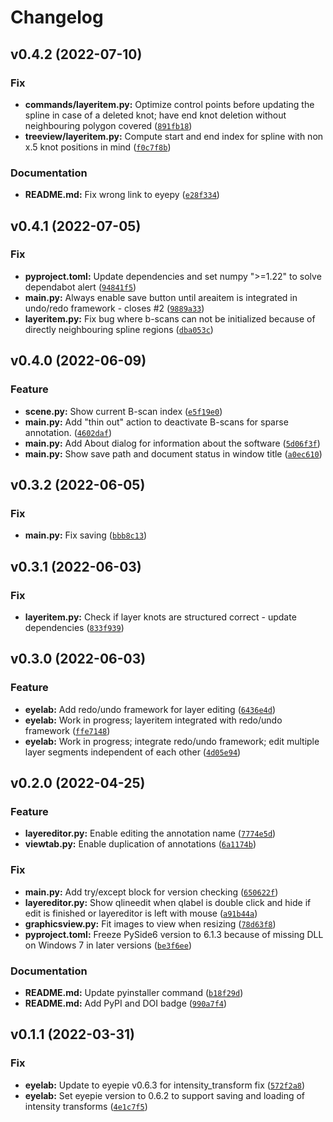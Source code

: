 # Changelog

<!--next-version-placeholder-->

## v0.4.2 (2022-07-10)
### Fix
* **commands/layeritem.py:** Optimize control points before updating the spline in case of a deleted knot; have end knot deletion without neighbouring polygon covered ([`891fb18`](https://github.com/MedVisBonn/eyelab/commit/891fb1884836893f7219a97a87e472ca147c8ffe))
* **treeview/layeritem.py:** Compute start and end index for spline with non x.5 knot positions in mind ([`f0c7f8b`](https://github.com/MedVisBonn/eyelab/commit/f0c7f8bd58128087a313ee526bf3b1d12a54f10c))

### Documentation
* **README.md:** Fix wrong link to eyepy ([`e28f334`](https://github.com/MedVisBonn/eyelab/commit/e28f33424bf75b11ec5b7b9ac83e93ac8ded0d7b))

## v0.4.1 (2022-07-05)
### Fix
* **pyproject.toml:** Update dependencies and set numpy ">=1.22" to solve dependabot alert ([`94841f5`](https://github.com/MedVisBonn/eyelab/commit/94841f555aab4c237e5ebc94d8f999ef4dcf6e64))
* **main.py:** Always enable save button until areaitem is integrated in undo/redo framework - closes #2 ([`9889a33`](https://github.com/MedVisBonn/eyelab/commit/9889a33e84105edc07c7c177898b55745d64c739))
* **layeritem.py:** Fix bug where b-scans can not be initialized because of directly neighbouring spline regions ([`dba053c`](https://github.com/MedVisBonn/eyelab/commit/dba053cb8c796bcae6ae2a0059b17cd1f3e9800d))

## v0.4.0 (2022-06-09)
### Feature
* **scene.py:** Show current B-scan index ([`e5f19e0`](https://github.com/MedVisBonn/eyelab/commit/e5f19e0aa335f6d0ee1a1b1bbdfa77b4c00a66de))
* **main.py:** Add "thin out" action to deactivate B-scans for sparse annotation. ([`4602daf`](https://github.com/MedVisBonn/eyelab/commit/4602daf5a27a4123ef7acc00fc19fdea1dd796ed))
* **main.py:** Add About dialog for information about the software ([`5d06f3f`](https://github.com/MedVisBonn/eyelab/commit/5d06f3f619d799fc5fe4ea4e4fa0f317a79b22f1))
* **main.py:** Show save path and document status in window title ([`a0ec610`](https://github.com/MedVisBonn/eyelab/commit/a0ec610ddded35319e8567adf3c839a888accd14))

## v0.3.2 (2022-06-05)
### Fix
* **main.py:** Fix saving ([`bbb8c13`](https://github.com/MedVisBonn/eyelab/commit/bbb8c136654ac3b620ed077eec9b7a7fb0afb72f))

## v0.3.1 (2022-06-03)
### Fix
* **layeritem.py:** Check if layer knots are structured correct - update dependencies ([`833f939`](https://github.com/MedVisBonn/eyelab/commit/833f93984906859bcf11261bd266e6c14855da53))

## v0.3.0 (2022-06-03)
### Feature
* **eyelab:** Add redo/undo framework for layer editing ([`6436e4d`](https://github.com/MedVisBonn/eyelab/commit/6436e4da5982fe9a39102e115a9bcccd0ca23378))
* **eyelab:** Work in progress; layeritem integrated with redo/undo framework ([`ffe7148`](https://github.com/MedVisBonn/eyelab/commit/ffe7148f804eaa56b353d0bf4fcfbcfa4a119c13))
* **eyelab:** Work in progress; integrate redo/undo framework; edit multiple layer segments independent of each other ([`4d05e94`](https://github.com/MedVisBonn/eyelab/commit/4d05e94397e48c54d9432c3132213e2cddf62dc0))

## v0.2.0 (2022-04-25)
### Feature
* **layereditor.py:** Enable editing the annotation name ([`7774e5d`](https://github.com/MedVisBonn/eyelab/commit/7774e5dc1597bf7da039fdb46186f51a845873b4))
* **viewtab.py:** Enable duplication of annotations ([`6a1174b`](https://github.com/MedVisBonn/eyelab/commit/6a1174bc6e8ddb09902ae5fd1db750b18fa62bd3))

### Fix
* **main.py:** Add try/except block for version checking ([`650622f`](https://github.com/MedVisBonn/eyelab/commit/650622f6b4d734f0b9ab68530234bb40ff785a41))
* **layereditor.py:** Show qlineedit when qlabel is double click and hide if edit is finished or layereditor is left with mouse ([`a91b44a`](https://github.com/MedVisBonn/eyelab/commit/a91b44a41904c83943f0d638dc89b2a0f967dc1c))
* **graphicsview.py:** Fit images to view when resizing ([`78d63f8`](https://github.com/MedVisBonn/eyelab/commit/78d63f86b43de64a9d3b964a50c4995766645fb1))
* **pyproject.toml:** Freeze PySide6 version to 6.1.3 because of missing DLL on Windows 7 in later versions ([`be3f6ee`](https://github.com/MedVisBonn/eyelab/commit/be3f6ee9834df44035a0557de9327d741eb09739))

### Documentation
* **README.md:** Update pyinstaller command ([`b18f29d`](https://github.com/MedVisBonn/eyelab/commit/b18f29db819015a1a9a0f7a3aab70fdee86f68a5))
* **README.md:** Add PyPI and DOI badge ([`990a7f4`](https://github.com/MedVisBonn/eyelab/commit/990a7f41d8ab43adc779eaad80c761693e5250c2))

## v0.1.1 (2022-03-31)
### Fix
* **eyelab:** Update to eyepie v0.6.3 for intensity_transform fix ([`572f2a8`](https://github.com/MedVisBonn/eyelab/commit/572f2a8c83ecbfc8ef1fd786fa35a3dd68934e9c))
* **eyelab:** Set eyepie version to 0.6.2 to support saving and loading of intensity transforms ([`4e1c7f5`](https://github.com/MedVisBonn/eyelab/commit/4e1c7f53c9ce1d211be247cf75a0362309be4182))
